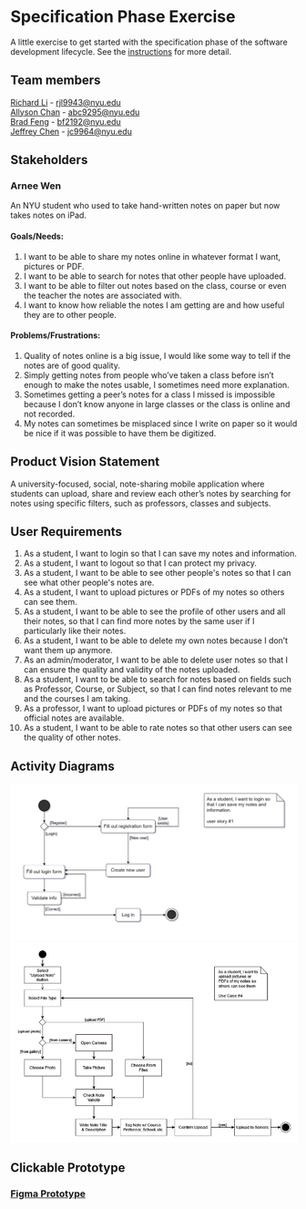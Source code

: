 # Specification Phase Exercise

A little exercise to get started with the specification phase of the software development lifecycle. See the [instructions](instructions.md) for more detail.

## Team members

[Richard Li](https://github.com/Silver1793) - rjl9943@nyu.edu </br>
[Allyson Chan](https://github.com/tinybitofheaven) - abc9295@nyu.edu </br>
[Brad Feng](https://github.com/BradFeng02) - bf2192@nyu.edu </br>
[Jeffrey Chen](https://github.com/FrozenEclipse) - jc9964@nyu.edu 

## Stakeholders

### Arnee Wen
An NYU student who used to take hand-written notes on paper but now takes notes on iPad.
#### Goals/Needs:
<ol>
<li>I want to be able to share my notes online in whatever format I want, pictures or PDF.</li>
<li>I want to be able to search for notes that other people have uploaded.</li>
<li>I want to be able to filter out notes based on the class, course or even the teacher the notes are associated with.</li>
<li>I want to know how reliable the notes I am getting are and how useful they are to other people.</li>
</ol>

#### Problems/Frustrations:
<ol>
<li>Quality of notes online is a big issue, I would like some way to tell if the notes are of good quality.</li>
<li>  Simply getting notes from people who’ve taken a class before isn’t enough to make the notes usable, I sometimes need more explanation.</li>
<li>Sometimes getting a peer’s notes for a class I missed is impossible because I don’t know anyone in large classes or the class is online and not recorded.</li>
<li>My notes can sometimes be misplaced since I write on paper so it would be nice if it was possible to have them be digitized.</li>
</ol>

## Product Vision Statement

A university-focused, social, note-sharing mobile application where students can upload, share and review each other’s notes by searching for notes using specific filters, such as professors, classes and subjects. 

## User Requirements

<ol>
<li>As a student, I want to login so that I can save my notes and information.</li>
<li>As a student, I want to logout so that I can protect my privacy.</li>
<li>As a student, I want to be able to see other people's notes so that I can see what other people's notes are.</li>
<li>As a student, I want to upload pictures or PDFs of my notes so others can see them.</li>
<li>As a student, I want to be able to see the profile of other users and all their notes, so that I can find more notes by the same user if I particularly like their notes.</li>
<li>As a student, I want to be able to delete my own notes because I don’t want them up anymore.</li>
<li>As an admin/moderator, I want to be able to delete user notes so that I can ensure the quality and validity of the notes uploaded.</li>
<li>As a student, I want to be able to search for notes based on fields such as Professor, Course, or Subject, so that I can find notes relevant to me and the courses I am taking.</li>
<li>As a professor, I want to upload pictures or PDFs of my notes so that official notes are available.</li>
<li>As a student, I want to be able to rate notes so that other users can see the quality of other notes.</li>
</ol>

## Activity Diagrams

![user story 1 activity diagram](img/activity-diagram-user-story-1.png)
![user story 4 activity diagram](img/uc4-activity.png)

## Clickable Prototype

### [Figma Prototype](https://www.figma.com/file/JtsXw8Li4wKDdu4XyEDMHI/swe-feeed?type=design&node-id=201%3A24&mode=design&t=nlrjeX9oegRKeVv7-1)

